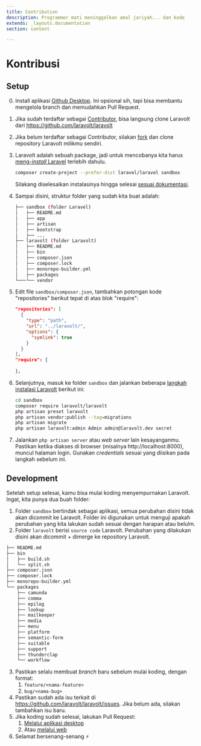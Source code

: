 ```yaml
---
title: Contribution
description: Programmer mati meninggalkan amal jariyah... dan kode
extends: _layouts.documentation
section: content

---
```


# Kontribusi

## Setup

0. Install aplikasi [Github Desktop](https://desktop.github.com/). Ini opsional sih, tapi bisa membantu mengelola branch dan memudahkan Pull Request.

1. Jika sudah terdaftar sebagai [Contributor](https://github.com/laravolt/laravolt/people?affiliation=ALL), bisa langsung clone Laravolt dari https://github.com/laravolt/laravolt

2. Jika belum terdaftar sebagai Contributor, silakan [fork](https://help.github.com/en/github/getting-started-with-github/fork-a-repo) dan clone repository Laravolt milikmu sendiri.

3. Laravolt adalah sebuah package, jadi untuk mencobanya kita harus [meng-*install*  Laravel](https://laravel.com/docs/master) terlebih dahulu.

    ```bash
    composer create-project --prefer-dist laravel/laravel sandbox
    ```

    Silakang diselesaikan instalasinya hingga selesai [sesuai dokumentasi](https://laravel.com/docs/master#installation).

4. Sampai disini, struktur folder yang sudah kita buat adalah:

    ```bash
    ├── sandbox (folder Laravel)
    │   ├── README.md
    │   ├── app
    │   ├── artisan
    │   ├── bootstrap
    │   ├── ...
    ├── laravolt (folder Laravolt)
    │   ├── README.md
    │   ├── bin
    │   ├── composer.json
    │   ├── composer.lock
    │   ├── monorepo-builder.yml
    │   ├── packages
    └───└── vendor
    ```

5. Edit file `sandbox/composer.json`, tambahkan potongan kode "repositories" berikut tepat di atas blok "require":

    ```json
    "repositories": [
      {
        "type": "path",
        "url": "../laravolt/",
        "options": {
          "symlink": true
        }
      }
    ],
    "require": {
      
    },
    ```

6. Selanjutnya, masuk ke folder `sandbox` dan jalankan beberapa [langkah instalasi Laravolt](https://laravolt.dev/docs/installation/) berikut ini:

    ```bash
    cd sandbox
    composer require laravolt/laravolt
    php artisan preset laravolt
    php artisan vendor:publish --tag=migrations
    php artisan migrate
    php artisan laravolt:admin Admin admin@laravolt.dev secret
    ```

7. Jalankan `php artisan server` atau *web server* lain kesayanganmu. Pastikan ketika diakses di browser (misalnya http://localhost:8000), muncul halaman login. Gunakan *credentials* sesuai yang diisikan pada langkah sebelum ini.



## Development

Setelah setup selesai, kamu bisa mulai koding menyempurnakan Laravolt. Ingat, kita punya dua buah folder:

1. Folder `sandbox` bertindak sebagai aplikasi, semua perubahan disini tidak akan dicommit ke Laravolt. Folder ini digunakan untuk menguji apakah perubahan yang kita lakukan sudah sesuai dengan harapan atau belulm.
2. Folder `laravolt` berisi `source code` Laravolt. Perubahan yang dilakukan disini akan dicommit + dimerge ke repository Laravolt.

```bash
├── README.md
├── bin
│   ├── build.sh
│   └── split.sh
├── composer.json
├── composer.lock
├── monorepo-builder.yml
└── packages
    ├── camunda
    ├── comma
    ├── epilog
    ├── lookup
    ├── mailkeeper
    ├── media
    ├── menu
    ├── platform
    ├── semantic-form
    ├── suitable
    ├── support
    ├── thunderclap
    └── workflow
```

3. Pastikan selalu membuat *branch* baru sebelum mulai koding, dengan format:
    1. `feature/<nama-feature>`
    2. `bug/<nama-bug>`
4. Pastikan sudah ada isu terkait di https://github.com/laravolt/laravolt/issues. Jika belum ada, silakan tambahkan isu baru.
5. Jika koding sudah selesai, lakukan Pull Request:
    1. [Melalui aplikasi desktop](https://help.github.com/en/desktop/contributing-to-projects/creating-a-pull-request)
    2. Atau [melalui web](https://help.github.com/en/github/collaborating-with-issues-and-pull-requests/creating-a-pull-request)
6. Selamat bersenang-senang ⚡️